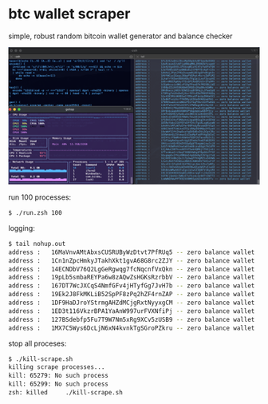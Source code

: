 # btc wallet scraper 
simple, robust random bitcoin wallet generator and balance checker

![alt text](./scraper.png)

run 100 processes:
```bash
$ ./run.zsh 100 
```

logging:
```bash 
$ tail nohup.out
address	:	16MaVnvAMtAbxsCUSRUByWzDtvt7PfRUq5 -- zero balance wallet
address	:	1Cn1nZpcHmkyJTakhXkt1gvA68G8rc2ZJY -- zero balance wallet
address	:	14ECNDbV76Q2LgGeRgwqg7fcNqcnfVxQkn -- zero balance wallet
address	:	19pLb5smbaREYPa6w8zAQwZsHGKsRzrbbV -- zero balance wallet
address	:	167DT7WcJXCqS4NmfGFv4jHTyfGg7JvH7b -- zero balance wallet
address	:	19Ek2J8FkMKLiB52SpPF8zPq2hZF4rnZAP -- zero balance wallet
address	:	1DF9HaDJroYStrmgAHZdMCjgRxtNyyxgCM -- zero balance wallet
address	:	1ED3t116VkzrBPA1YaAnW997urFVXNfiPj -- zero balance wallet
address	:	127BSdebfp5Fu7T9W7Nm5xRg9XCv5zUSB9 -- zero balance wallet
address	:	1MX7C5Wys6DcLjN6xN4kvnkTgSGroPZkru -- zero balance wallet
```

stop all proceses: 
```bash 
$ ./kill-scrape.sh
killing scrape processes...
kill: 65279: No such process
kill: 65299: No such process
zsh: killed     ./kill-scrape.sh
``` 
